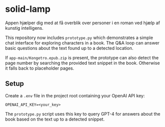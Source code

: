
# solid-lamp
Appen hjælper dig med at få overblik over personer i en roman ved hjælp af kunstig intelligens.

This repository now includes `prototype.py` which demonstrates a simple chat interface for exploring characters in a book.
The Q\&A loop can answer basic questions about the text found up to a detected location.

If `app-main/Kongetro.epub.zip` is present, the prototype can also detect the page number by searching the provided text snippet in the book. Otherwise it falls back to placeholder pages.

## Setup

Create a `.env` file in the project root containing your OpenAI API key:

```
OPENAI_API_KEY=<your_key>
```

The `prototype.py` script uses this key to query GPT-4 for answers about the book based on the text up to a detected snippet.
